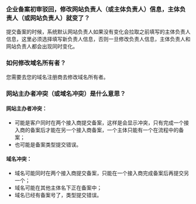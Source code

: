 ### 企业备案初审驳回，修改网站负责人（或主体负责人）信息，主体负责人（或网站负责人）就变了？
提交备案的时候，系统默认网站负责人如果没有变化会拉取之前填写的主体负责人信息，这里必须选择填写新负责人信息，否则一旦修改负责人信息，主体负责人和网站负责人都会出现同时变化。

### 如何修改域名所有者？
您需要去您的域名注册商去修改域名所有者。

### 网站主办者冲突（或域名冲突）是什么意思？
#### 网站主办者冲突：
- 可能是客户同时在两个接入商提交备案，这样是会显示冲突，只有完成一个接入商的备案后才能在另一个接入商备案，一个主体只能有一个在流程中的备案；
- 也可能是备案类型提交错误。

#### 域名冲突：
- 域名可能同时在两个接入商提交备案，只能在一个接入商完成备案后再提交另一个；
- 域名可能在其他主体名下正在备案中；
- 域名已经有备案号了，类型提交错误。

